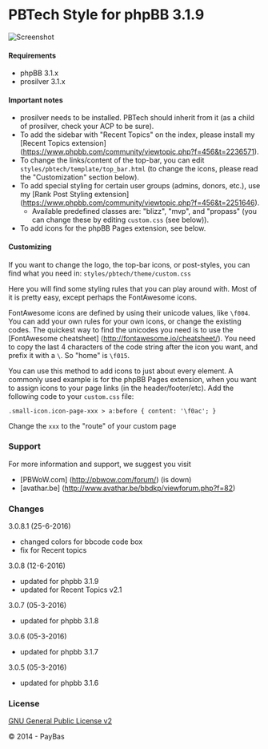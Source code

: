 PBTech Style for phpBB 3.1.9
============

![Screenshot](screenshot.png)

#### Requirements
- phpBB 3.1.x
- prosilver 3.1.x

#### Important notes
- prosilver needs to be installed. PBTech should inherit from it (as a child of prosilver, check your ACP to be sure).
- To add the sidebar with "Recent Topics" on the index, please install my [Recent Topics extension] (https://www.phpbb.com/community/viewtopic.php?f=456&t=2236571).
- To change the links/content of the top-bar, you can edit `styles/pbtech/template/top_bar.html` (to change the icons, please read the "Customization" section below).
- To add special styling for certain user groups (admins, donors, etc.), use my [Rank Post Styling extension] (https://www.phpbb.com/community/viewtopic.php?f=456&t=2251646).
  - Available predefined classes are: "blizz", "mvp", and "propass" (you can change these by editing `custom.css` (see below)).
- To add icons for the phpBB Pages extension, see below.

#### Customizing
If you want to change the logo, the top-bar icons, or post-styles, you can find what you need in:
`styles/pbtech/theme/custom.css`

Here you will find some styling rules that you can play around with. Most of it is pretty easy, except perhaps the FontAwesome icons.

FontAwesome icons are defined by using their unicode values, like `\f004`. You can add your own rules for your own icons, or change the existing codes. The quickest way to find the unicodes you need is to use the [FontAwesome cheatsheet] (http://fontawesome.io/cheatsheet/). You need to copy the last 4 characters of the code string after the icon you want, and prefix it with a `\`. So "home" is `\f015`.

You can use this method to add icons to just about every element. A commonly used example is for the phpBB Pages extension, when you want to assign icons to your page links (in the header/footer/etc). Add the following code to your `custom.css` file:
````
.small-icon.icon-page-xxx > a:before { content: '\f0ac'; }
````
Change the `xxx` to the "route" of your custom page

### Support

For more information and support, we suggest you visit 
- [PBWoW.com] (http://pbwow.com/forum/) (is down)
- [avathar.be] (http://www.avathar.be/bbdkp/viewforum.php?f=82)  

### Changes

3.0.8.1 (25-6-2016)
- changed colors for bbcode code box
- fix for Recent topics

3.0.8 (12-6-2016)
- updated for phpbb 3.1.9
- updated for Recent Topics v2.1

3.0.7 (05-3-2016)
- updated for phpbb 3.1.8

3.0.6 (05-3-2016)
- updated for phpbb 3.1.7

3.0.5 (05-3-2016)
- updated for phpbb 3.1.6

### License
[GNU General Public License v2](http://opensource.org/licenses/GPL-2.0)

© 2014 - PayBas
